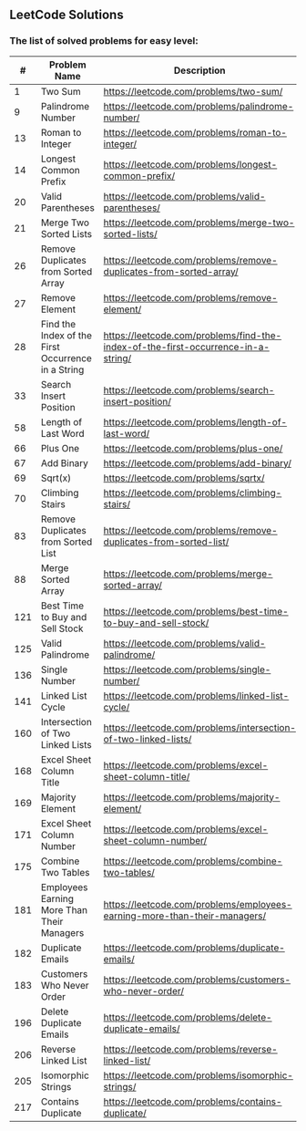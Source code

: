 ## LeetCode Solutions

### The list of solved problems for easy level:

| #   | Problem Name                                       | Description                                                                       | Solution File                                                                                         | Tests File                                                                                                                    |
|-----|----------------------------------------------------|-----------------------------------------------------------------------------------|-------------------------------------------------------------------------------------------------------|-------------------------------------------------------------------------------------------------------------------------------|
| 1   | Two Sum                                            | https://leetcode.com/problems/two-sum/                                            | [TwoSum.java](src/main/java/com/sinuke/TwoSum.java)                                                   | [TwoSumTest.java](src/test/java/com/sinuke/TwoSumTest.java)                                                                   |
| 9   | Palindrome Number                                  | https://leetcode.com/problems/palindrome-number/                                  | [PalindromeNumber.java](src/main/java/com/sinuke/PalindromeNumber.java)                               | [PalindromeNumberTest.java](src/test/java/com/sinuke/PalindromeNumberTest.java)                                               |
| 13  | Roman to Integer                                   | https://leetcode.com/problems/roman-to-integer/                                   | [RomanToInt.java](src/main/java/com/sinuke/RomanToInt.java)                                           | [RomanToIntTest.java](src/test/java/com/sinuke/RomanToIntTest.java)                                                           |
| 14  | Longest Common Prefix                              | https://leetcode.com/problems/longest-common-prefix/                              | [LongestCommonPrefix.java](src/main/java/com/sinuke/LongestCommonPrefix.java)                         | [LongestCommonPrefixTest.java](src/test/java/com/sinuke/LongestCommonPrefixTest.java)                                         |
| 20  | Valid Parentheses                                  | https://leetcode.com/problems/valid-parentheses/                                  | [ValidParentheses.java](src/main/java/com/sinuke/ValidParentheses.java)                               | [ValidParenthesesTest.java](src/test/java/com/sinuke/ValidParenthesesTest.java)                                               |
| 21  | Merge Two Sorted Lists                             | https://leetcode.com/problems/merge-two-sorted-lists/                             | [MergeTwoSortedLists.java](src/main/java/com/sinuke/MergeTwoSortedLists.java)                         | [MergeTwoSortedListsTest.java](src/test/java/com/sinuke/MergeTwoSortedListsTest.java)                                         |
| 26  | Remove Duplicates from Sorted Array                | https://leetcode.com/problems/remove-duplicates-from-sorted-array/                | [RemoveDuplicatesFromSortedArray.java](src/main/java/com/sinuke/RemoveDuplicatesFromSortedArray.java) | [RemoveDuplicatesFromSortedArrayTest.java](src/test/java/com/sinuke/RemoveDuplicatesFromSortedArrayTest.java)                 |
| 27  | Remove Element                                     | https://leetcode.com/problems/remove-element/                                     | [RemoveElement.java](src/main/java/com/sinuke/RemoveElement.java)                                     | [RemoveElementTest.java](src/test/java/com/sinuke/RemoveElementTest.java)                                                     |
| 28  | Find the Index of the First Occurrence in a String | https://leetcode.com/problems/find-the-index-of-the-first-occurrence-in-a-string/ | [FindIndexFirstOccurrenceString.java](src/main/java/com/sinuke/FindIndexFirstOccurrenceString.java)   | [FindIndexFirstOccurrenceStringTest.java](src/test/java/com/sinuke/FindIndexFirstOccurrenceStringTest.java)                   |
| 33  | Search Insert Position                             | https://leetcode.com/problems/search-insert-position/                             | [SearchInsertPosition.java](src/main/java/com/sinuke/SearchInsertPosition.java)                       | [SearchInsertPositionTest.java](src/test/java/com/sinuke/SearchInsertPositionTest.java)                                       |
| 58  | Length of Last Word                                | https://leetcode.com/problems/length-of-last-word/                                | [LengthOfLastWord.java](src/main/java/com/sinuke/LengthOfLastWord.java)                               | [LengthOfLastWordTest.java](src/test/java/com/sinuke/LengthOfLastWordTest.java)                                               |
| 66  | Plus One                                           | https://leetcode.com/problems/plus-one/                                           | [PlusOne.java](src/main/java/com/sinuke/PlusOne.java)                                                 | [PlusOneTest.java](src/test/java/com/sinuke/PlusOneTest.java)                                                                 |
| 67  | Add Binary                                         | https://leetcode.com/problems/add-binary/                                         | [AddBinary.java](src/main/java/com/sinuke/AddBinary.java)                                             | [AddBinaryTest.java](src/test/java/com/sinuke/AddBinaryTest.java)                                                             |
| 69  | Sqrt(x)                                            | https://leetcode.com/problems/sqrtx/                                              | [SqrtX.java](src/main/java/com/sinuke/SqrtX.java)                                                     | [SqrtXTest.java](src/test/java/com/sinuke/SqrtXTest.java)                                                                     |
| 70  | Climbing Stairs                                    | https://leetcode.com/problems/climbing-stairs/                                    | [ClimbingStairs.java](src/main/java/com/sinuke/ClimbingStairs.java)                                   | [ClimbingStairsTest.java](src/test/java/com/sinuke/ClimbingStairsTest.java)                                                   |
| 83  | Remove Duplicates from Sorted List                 | https://leetcode.com/problems/remove-duplicates-from-sorted-list/                 | [RemoveDuplicatesFromSortedList.java](src/main/java/com/sinuke/RemoveDuplicatesFromSortedList.java)   | [RemoveDuplicatesFromSortedListTest.java](src/test/java/com/sinuke/RemoveDuplicatesFromSortedListTest.java)                   |
| 88  | Merge Sorted Array                                 | https://leetcode.com/problems/merge-sorted-array/                                 | [MergeSortedArray.java](src/main/java/com/sinuke/MergeSortedArray.java)                               | [MergeSortedArrayTest.java](src/test/java/com/sinuke/MergeSortedArrayTest.java)                                               |
| 121 | Best Time to Buy and Sell Stock                    | https://leetcode.com/problems/best-time-to-buy-and-sell-stock/                    | [BestTimeBuyAndSellStock.java](src/main/java/com/sinuke/BestTimeBuyAndSellStock.java)                 | [BestTimeBuyAndSellStockTest.java](src/test/java/com/sinuke/BestTimeBuyAndSellStockTest.java)                                 |
| 125 | Valid Palindrome                                   | https://leetcode.com/problems/valid-palindrome/                                   | [ValidPalindrome.java](src/main/java/com/sinuke/ValidPalindrome.java)                                 | [ValidPalindromeTest.java](src/test/java/com/sinuke/ValidPalindromeTest.java)                                                 |
| 136 | Single Number                                      | https://leetcode.com/problems/single-number/                                      | [SingleNumber.java](src/main/java/com/sinuke/SingleNumber.java)                                       | [SingleNumberTest.java](src/test/java/com/sinuke/SingleNumberTest.java)                                                       |
| 141 | Linked List Cycle                                  | https://leetcode.com/problems/linked-list-cycle/                                  | [LinkedListCycle.java](src/main/java/com/sinuke/LinkedListCycle.java)                                 | [LinkedListCycleTest.java](src/test/java/com/sinuke/LinkedListCycleTest.java)                                                 |
| 160 | Intersection of Two Linked Lists                   | https://leetcode.com/problems/intersection-of-two-linked-lists/                   | [IntersectionTwoLinkedLists.java](src/main/java/com/sinuke/IntersectionTwoLinkedLists.java)           | [IntersectionTwoLinkedListsTest.java](src/test/java/com/sinuke/IntersectionTwoLinkedListsTest.java)                           |
| 168 | Excel Sheet Column Title                           | https://leetcode.com/problems/excel-sheet-column-title/                           | [ExcelSheetColumnTitle.java](src/main/java/com/sinuke/ExcelSheetColumnTitle.java)                     | [ExcelSheetColumnTitleTest.java](src/test/java/com/sinuke/ExcelSheetColumnTitleTest.java)                                     |
| 169 | Majority Element                                   | https://leetcode.com/problems/majority-element/                                   | [MajorityElement.java](src/main/java/com/sinuke/MajorityElement.java)                                 | [MajorityElementTest.java](src/test/java/com/sinuke/MajorityElementTest.java)                                                 |
| 171 | Excel Sheet Column Number                          | https://leetcode.com/problems/excel-sheet-column-number/                          | [ExcelSheetColumnNumber.java](src/main/java/com/sinuke/ExcelSheetColumnNumber.java)                   | [ExcelSheetColumnNumberTest.java](src/test/java/com/sinuke/ExcelSheetColumnNumberTest.java)                                   |
| 175 | Combine Two Tables                                 | https://leetcode.com/problems/combine-two-tables/                                 | [CombineTwoTables.sql](src/main/sql/CombineTwoTables.sql)                                             | [CombineTwoTablesTest.java](src/test/java/com/sinuke/sql/CombineTwoTablesTest.java)                                           |
| 181 | Employees Earning More Than Their Managers         | https://leetcode.com/problems/employees-earning-more-than-their-managers/         | [EmployeesEarningMoreThanTheirManagers.sql](src/main/sql/EmployeesEarningMoreThanTheirManagers.sql)   | [EmployeesEarningMoreThanTheirManagersTest.java](src/test/java/com/sinuke/sql/EmployeesEarningMoreThanTheirManagersTest.java) | 
| 182 | Duplicate Emails                                   | https://leetcode.com/problems/duplicate-emails/                                   | [DuplicateEmails.sql](src/main/sql/DuplicateEmails.sql)                                               | [DuplicateEmailsTest.java](src/test/java/com/sinuke/sql/DuplicateEmailsTest.java)                                             |
| 183 | Customers Who Never Order                          | https://leetcode.com/problems/customers-who-never-order/                          | [CustomersWhoNeverOrder.sql](src/main/sql/CustomersWhoNeverOrder.sql)                                 | [CustomersWhoNeverOrderTest.java](src/test/java/com/sinuke/sql/CustomersWhoNeverOrderTest.java)                               |
| 196 | Delete Duplicate Emails                            | https://leetcode.com/problems/delete-duplicate-emails/                            | [DeleteDuplicateEmails.sql](src/main/sql/DeleteDuplicateEmails.sql)                                   | [DeleteDuplicateEmailsTest.java](src/test/java/com/sinuke/sql/DeleteDuplicateEmailsTest.java)                                 |
| 206 | Reverse Linked List                                | https://leetcode.com/problems/reverse-linked-list/                                | [ReverseLinkedList.java](src/main/java/com/sinuke/ReverseLinkedList.java)                             | [ReverseLinkedListTest.java](src/test/java/com/sinuke/ReverseLinkedListTest.java)                                             |
| 205 | Isomorphic Strings                                 | https://leetcode.com/problems/isomorphic-strings/                                 | [IsomorphicStrings.java](src/main/java/com/sinuke/IsomorphicStrings.java)                             | [IsomorphicStringsTest.java](src/test/java/com/sinuke/IsomorphicStringsTest.java)                                             |
| 217 | Contains Duplicate                                 | https://leetcode.com/problems/contains-duplicate/                                 | [ContainsDuplicate.java](src/main/java/com/sinuke/ContainsDuplicate.java)                             | [ContainsDuplicateTest.java](src/test/java/com/sinuke/ContainsDuplicateTest.java)                                             |